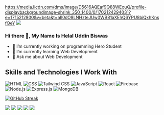 https://media.licdn.com/dms/image/D5616AQEaf9Q88WEouQ/profile-displaybackgroundimage-shrink_350_1400/0/1702124294031?e=1715212800&v=beta&t=aIl0dO8LNHzteJUw0WB81aXEhQ6YPU8biQxhKnsfQeY
![](https://media.licdn.com/dms/image/D5616AQEaf9Q88WEouQ/profile-displaybackgroundimage-shrink_350_1400/0/1702124294031?e=1707350400&v=beta&t=bRXbqEWiFVYikXY2Pm2czlSwmkX5YiKaj1VCgdC-56o)
### Hi there 👋, My Name Is Helal Uddin Biswas

- 🔭 I’m currently working on programming Hero Student
- 🌱 I’m currently learning Web Development 
- 💬 Ask me about Web Development 

## Skills and Technologies I Work With

 ![HTML](https://img.shields.io/badge/-HTML-E34F26?logo=html5&logoColor=white&style=flat-square)
 ![CSS](https://img.shields.io/badge/-CSS-1572B6?logo=css3&logoColor=white&style=flat-square)
 ![Tailwind CSS](https://img.shields.io/badge/-Tailwind_CSS-38B2AC?logo=tailwind-css&logoColor=white&style=flat-square)
 ![JavaScript](https://img.shields.io/badge/-JavaScript-F7DF1E?logo=javascript&logoColor=black&style=flat-square)
 ![React](https://img.shields.io/badge/-React-61DAFB?logo=react&logoColor=white&style=flat-square)
 ![Firebase](https://img.shields.io/badge/-Firebase-FFCA28?logo=firebase&logoColor=black&style=flat-square)
 ![Node.js](https://img.shields.io/badge/-Node.js-339933?logo=node.js&logoColor=white&style=flat-square)
 ![Express.js](https://img.shields.io/badge/-Express.js-000000?logo=express&logoColor=white&style=flat-square)
 ![MongoDB](https://img.shields.io/badge/-MongoDB-47A248?logo=mongodb&logoColor=white&style=flat-square)

 <a href="https://git.io/streak-stats"><img src="https://github-readme-streak-stats.herokuapp.com?user=HELAL-UDDIN-BISWAS&theme=dark" alt="GitHub Streak" /></a>

[![](https://raw.githubusercontent.com/vn7n24fzkq/github-profile-summary-cards-example/master/profile-summary-card-output/darcula/0-profile-details.svg)](https://github.com/vn7n24fzkq/github-profile-summary-cards)
[![](https://raw.githubusercontent.com/vn7n24fzkq/github-profile-summary-cards-example/master/profile-summary-card-output/darcula/1-repos-per-language.svg)](https://github.com/vn7n24fzkq/github-profile-summary-cards) [![](https://raw.githubusercontent.com/vn7n24fzkq/github-profile-summary-cards-example/master/profile-summary-card-output/darcula/2-most-commit-language.svg)](https://github.com/vn7n24fzkq/github-profile-summary-cards)
[![](https://raw.githubusercontent.com/vn7n24fzkq/github-profile-summary-cards-example/master/profile-summary-card-output/darcula/3-stats.svg)](https://github.com/vn7n24fzkq/github-profile-summary-cards) [![](https://raw.githubusercontent.com/vn7n24fzkq/github-profile-summary-cards-example/master/profile-summary-card-output/darcula/4-productive-time.svg)](https://github.com/vn7n24fzkq/github-profile-summary-cards)


